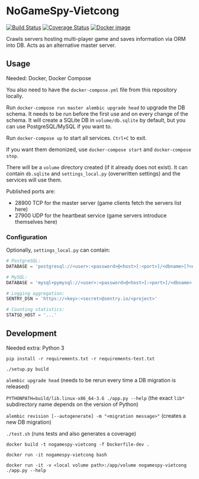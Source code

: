 # NoGameSpy-Vietcong

[![Build Status](https://travis-ci.org/garncarz/nogamespy-vietcong.svg?branch=master)](https://travis-ci.org/garncarz/nogamespy-vietcong)
[![Coverage Status](https://coveralls.io/repos/github/garncarz/nogamespy-vietcong/badge.svg?branch=master)](https://coveralls.io/github/garncarz/nogamespy-vietcong?branch=master)
[![Docker image](https://images.microbadger.com/badges/image/garncarz/nogamespy-vietcong.svg)](https://microbadger.com/images/garncarz/nogamespy-vietcong)

Crawls servers hosting multi-player game and saves information via ORM into DB.
Acts as an alternative master server.


## Usage

Needed: Docker, Docker Compose

You also need to have the `docker-compose.yml` file from this repository locally.

Run `docker-compose run master alembic upgrade head` to upgrade the DB schema.
It needs to be run before the first use and on every change of the schema.
It will create a SQLite DB in `volume/db.sqlite` by default, but you can use PostgreSQL/MySQL if you want to.

Run `docker-compose up` to start all services. `Ctrl+C` to exit.

If you want them demonized, use `docker-compose start` and `docker-compose stop`.

There will be a `volume` directory created (if it already does not exist).
It can contain `db.sqlite` and `settings_local.py` (overwritten settings) and the services will use them.

Published ports are:
- 28900 TCP for the master server (game clients fetch the servers list here)
- 27900 UDP for the heartbeat service (game servers introduce themselves here)


### Configuration

Optionally, `settings_local.py` can contain:

```py
# PostgreSQL:
DATABASE = 'postgresql://<user>:<password>@<host>[:<port>]/<dbname>[?<options>]'

# MySQL:
DATABASE = 'mysql+pymysql://<user>:<password>@<host>[:<port>]/<dbname>[?<options>]'

# Logging aggregation:
SENTRY_DSN = 'https://<key>:<secret>@sentry.io/<project>'

# Counting statistics:
STATSD_HOST = '...'
```


## Development

Needed extra: Python 3

`pip install -r requirements.txt -r requirements-test.txt`

`./setup.py build`

`alembic upgrade head` (needs to be rerun every time a DB migration is released)

`PYTHONPATH=build/lib.linux-x86_64-3.6 ./app.py --help`
(the exact `lib*` subdirectory name depends on the version of Python)

`alembic revision [--autogenerate] -m "<migration message>"` (creates a new DB migration)

`./test.sh` (runs tests and also generates a coverage)

`docker build -t nogamespy-vietcong -f Dockerfile-dev .`

`docker run -it nogamespy-vietcong bash`

`docker run -it -v <local volume path>:/app/volume nogamespy-vietcong ./app.py --help`
